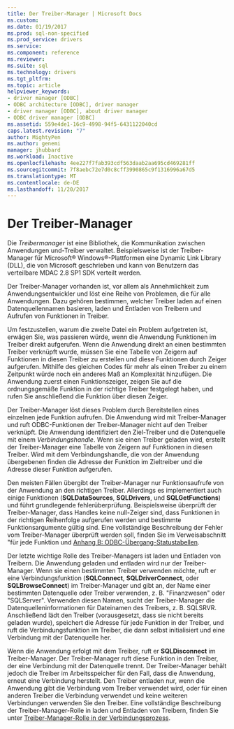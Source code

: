 ```yaml
---
title: Der Treiber-Manager | Microsoft Docs
ms.custom: 
ms.date: 01/19/2017
ms.prod: sql-non-specified
ms.prod_service: drivers
ms.service: 
ms.component: reference
ms.reviewer: 
ms.suite: sql
ms.technology: drivers
ms.tgt_pltfrm: 
ms.topic: article
helpviewer_keywords:
- driver manager [ODBC]
- ODBC architecture [ODBC], driver manager
- driver manager [ODBC], about driver manager
- ODBC driver manager [ODBC]
ms.assetid: 559e4de1-16c9-4998-94f5-6431122040cd
caps.latest.revision: "7"
author: MightyPen
ms.author: genemi
manager: jhubbard
ms.workload: Inactive
ms.openlocfilehash: 4ee227f7fab393cdf563daab2aa695cd469281ff
ms.sourcegitcommit: 7f8aebc72e7d0c8cff3990865c9f1316996a67d5
ms.translationtype: MT
ms.contentlocale: de-DE
ms.lasthandoff: 11/20/2017
---
```

# <a name="the-driver-manager"></a>Der Treiber-Manager
Die *Treibermanager* ist eine Bibliothek, die Kommunikation zwischen Anwendungen und-Treiber verwaltet. Beispielsweise ist der Treiber-Manager für Microsoft® Windows®-Plattformen eine Dynamic Link Library (DLL), die von Microsoft geschrieben und kann von Benutzern das verteilbare MDAC 2.8 SP1 SDK verteilt werden.  
  
 Der Treiber-Manager vorhanden ist, vor allem als Annehmlichkeit zum Anwendungsentwickler und löst eine Reihe von Problemen, die für alle Anwendungen. Dazu gehören bestimmen, welcher Treiber laden auf einen Datenquellennamen basieren, laden und Entladen von Treibern und Aufrufen von Funktionen in Treiber.  
  
 Um festzustellen, warum die zweite Datei ein Problem aufgetreten ist, erwägen Sie, was passieren würde, wenn die Anwendung Funktionen im Treiber direkt aufgerufen. Wenn die Anwendung direkt an einen bestimmten Treiber verknüpft wurde, müssen Sie eine Tabelle von Zeigern auf Funktionen in diesen Treiber zu erstellen und diese Funktionen durch Zeiger aufgerufen. Mithilfe des gleichen Codes für mehr als einen Treiber zu einem Zeitpunkt würde noch ein anderes Maß an Komplexität hinzufügen. Die Anwendung zuerst einen Funktionszeiger, zeigen Sie auf die ordnungsgemäße Funktion in der richtige Treiber festgelegt haben, und rufen Sie anschließend die Funktion über diesen Zeiger.  
  
 Der Treiber-Manager löst dieses Problem durch Bereitstellen eines einzelnen jede Funktion aufrufen. Die Anwendung wird mit Treiber-Manager und ruft ODBC-Funktionen der Treiber-Manager nicht auf den Treiber verknüpft. Die Anwendung identifiziert den Ziel-Treiber und die Datenquelle mit einem *Verbindungshandle*. Wenn sie einen Treiber geladen wird, erstellt der Treiber-Manager eine Tabelle von Zeigern auf Funktionen in diesen Treiber. Wird mit dem Verbindungshandle, die von der Anwendung übergebenen finden die Adresse der Funktion im Zieltreiber und die Adresse dieser Funktion aufgerufen.  
  
 Den meisten Fällen übergibt der Treiber-Manager nur Funktionsaufrufe von der Anwendung an den richtigen Treiber. Allerdings es implementiert auch einige Funktionen (**SQLDataSources**, **SQLDrivers**, und **SQLGetFunctions**) und führt grundlegende fehlerüberprüfung. Beispielsweise überprüft der Treiber-Manager, dass Handles keine null-Zeiger sind, dass Funktionen in der richtigen Reihenfolge aufgerufen werden und bestimmte Funktionsargumente gültig sind. Eine vollständige Beschreibung der Fehler vom Treiber-Manager überprüft werden soll, finden Sie im Verweisabschnitt "für jede Funktion und [Anhang B: ODBC-Übergang-Statustabellen](../../odbc/reference/appendixes/appendix-b-odbc-state-transition-tables.md).  
  
 Der letzte wichtige Rolle des Treiber-Managers ist laden und Entladen von Treibern. Die Anwendung geladen und entladen wird nur der Treiber-Manager. Wenn sie einen bestimmten Treiber verwenden möchte, ruft er eine Verbindungsfunktion (**SQLConnect**, **SQLDriverConnect**, oder **SQLBrowseConnect**) im Treiber-Manager und gibt an, der Name einer bestimmten Datenquelle oder Treiber verwenden, z. B. "Finanzwesen" oder "SQLServer". Verwenden diesen Namen, sucht der Treiber-Manager die Datenquelleninformationen für Dateinamen des Treibers, z. B. SQLSRVR. Anschließend lädt den Treiber (vorausgesetzt, dass sie nicht bereits geladen wurde), speichert die Adresse für jede Funktion in der Treiber, und ruft die Verbindungsfunktion im Treiber, die dann selbst initialisiert und eine Verbindung mit der Datenquelle her.  
  
 Wenn die Anwendung erfolgt mit dem Treiber, ruft er **SQLDisconnect** im Treiber-Manager. Der Treiber-Manager ruft diese Funktion in den Treiber, der eine Verbindung mit der Datenquelle trennt. Der Treiber-Manager behält jedoch die Treiber im Arbeitsspeicher für den Fall, dass die Anwendung, erneut eine Verbindung herstellt. Den Treiber entladen nur, wenn die Anwendung gibt die Verbindung vom Treiber verwendet wird, oder für einen anderen Treiber die Verbindung verwendet und keine weiteren Verbindungen verwenden Sie den Treiber. Eine vollständige Beschreibung der Treiber-Manager-Rolle in laden und Entladen von Treibern, finden Sie unter [Treiber-Manager-Rolle in der Verbindungsprozess](../../odbc/reference/develop-app/driver-manager-s-role-in-the-connection-process.md).
